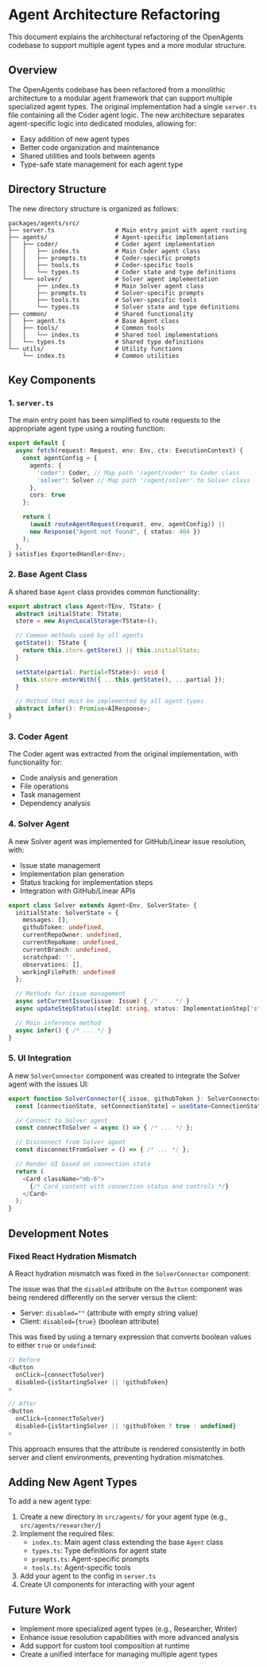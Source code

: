 # Agent Architecture Refactoring

This document explains the architectural refactoring of the OpenAgents codebase to support multiple agent types and a more modular structure.

## Overview

The OpenAgents codebase has been refactored from a monolithic architecture to a modular agent framework that can support multiple specialized agent types. The original implementation had a single `server.ts` file containing all the Coder agent logic. The new architecture separates agent-specific logic into dedicated modules, allowing for:

- Easy addition of new agent types
- Better code organization and maintenance
- Shared utilities and tools between agents
- Type-safe state management for each agent type

## Directory Structure

The new directory structure is organized as follows:

```
packages/agents/src/
├── server.ts                 # Main entry point with agent routing
├── agents/                   # Agent-specific implementations
│   ├── coder/                # Coder agent implementation
│   │   ├── index.ts          # Main Coder agent class
│   │   ├── prompts.ts        # Coder-specific prompts
│   │   ├── tools.ts          # Coder-specific tools
│   │   └── types.ts          # Coder state and type definitions
│   └── solver/               # Solver agent implementation
│       ├── index.ts          # Main Solver agent class
│       ├── prompts.ts        # Solver-specific prompts
│       ├── tools.ts          # Solver-specific tools
│       └── types.ts          # Solver state and type definitions
├── common/                   # Shared functionality
│   ├── agent.ts              # Base Agent class
│   ├── tools/                # Common tools
│   │   └── index.ts          # Shared tool implementations
│   └── types.ts              # Shared type definitions
└── utils/                    # Utility functions
    └── index.ts              # Common utilities
```

## Key Components

### 1. `server.ts`

The main entry point has been simplified to route requests to the appropriate agent type using a routing function:

```typescript
export default {
  async fetch(request: Request, env: Env, ctx: ExecutionContext) {
    const agentConfig = {
      agents: {
        'coder': Coder, // Map path '/agent/coder' to Coder class
        'solver': Solver // Map path '/agent/solver' to Solver class
      },
      cors: true
    };

    return (
      (await routeAgentRequest(request, env, agentConfig)) ||
      new Response("Agent not found", { status: 404 })
    );
  },
} satisfies ExportedHandler<Env>;
```

### 2. Base Agent Class

A shared base `Agent` class provides common functionality:

```typescript
export abstract class Agent<TEnv, TState> {
  abstract initialState: TState;
  store = new AsyncLocalStorage<TState>();

  // Common methods used by all agents
  getState(): TState {
    return this.store.getStore() || this.initialState;
  }

  setState(partial: Partial<TState>): void {
    this.store.enterWith({ ...this.getState(), ...partial });
  }

  // Method that must be implemented by all agent types
  abstract infer(): Promise<AIResponse>;
}
```

### 3. Coder Agent

The Coder agent was extracted from the original implementation, with functionality for:
- Code analysis and generation
- File operations
- Task management
- Dependency analysis

### 4. Solver Agent

A new Solver agent was implemented for GitHub/Linear issue resolution, with:
- Issue state management
- Implementation plan generation
- Status tracking for implementation steps
- Integration with GitHub/Linear APIs

```typescript
export class Solver extends Agent<Env, SolverState> {
  initialState: SolverState = {
    messages: [],
    githubToken: undefined,
    currentRepoOwner: undefined,
    currentRepoName: undefined,
    currentBranch: undefined,
    scratchpad: '',
    observations: [],
    workingFilePath: undefined
  };

  // Methods for issue management
  async setCurrentIssue(issue: Issue) { /* ... */ }
  async updateStepStatus(stepId: string, status: ImplementationStep['status'], notes?: string) { /* ... */ }

  // Main inference method
  async infer() { /* ... */ }
}
```

### 5. UI Integration

A new `SolverConnector` component was created to integrate the Solver agent with the issues UI:

```typescript
export function SolverConnector({ issue, githubToken }: SolverConnectorProps) {
  const [connectionState, setConnectionState] = useState<ConnectionState>('disconnected');

  // Connect to Solver agent
  const connectToSolver = async () => { /* ... */ };

  // Disconnect from Solver agent
  const disconnectFromSolver = () => { /* ... */ };

  // Render UI based on connection state
  return (
    <Card className="mb-6">
      {/* Card content with connection status and controls */}
    </Card>
  );
}
```

## Development Notes

### Fixed React Hydration Mismatch

A React hydration mismatch was fixed in the `SolverConnector` component:

The issue was that the `disabled` attribute on the `Button` component was being rendered differently on the server versus the client:
- Server: `disabled=""` (attribute with empty string value)
- Client: `disabled={true}` (boolean attribute)

This was fixed by using a ternary expression that converts boolean values to either `true` or `undefined`:

```typescript
// Before
<Button
  onClick={connectToSolver}
  disabled={isStartingSolver || !githubToken}
>

// After
<Button
  onClick={connectToSolver}
  disabled={isStartingSolver || !githubToken ? true : undefined}
>
```

This approach ensures that the attribute is rendered consistently in both server and client environments, preventing hydration mismatches.

## Adding New Agent Types

To add a new agent type:

1. Create a new directory in `src/agents/` for your agent type (e.g., `src/agents/researcher/`)
2. Implement the required files:
   - `index.ts`: Main agent class extending the base `Agent` class
   - `types.ts`: Type definitions for agent state
   - `prompts.ts`: Agent-specific prompts
   - `tools.ts`: Agent-specific tools
3. Add your agent to the config in `server.ts`
4. Create UI components for interacting with your agent

## Future Work

- Implement more specialized agent types (e.g., Researcher, Writer)
- Enhance issue resolution capabilities with more advanced analysis
- Add support for custom tool composition at runtime
- Create a unified interface for managing multiple agent types

